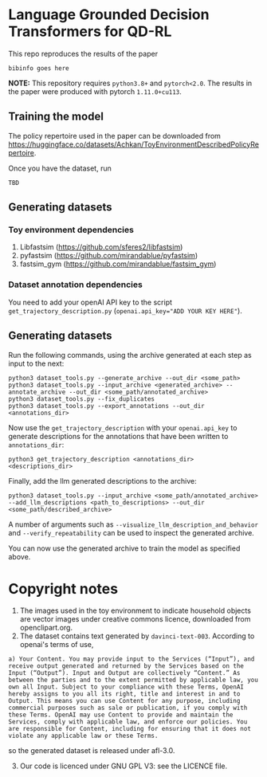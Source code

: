 
# Language Grounded Decision Transformers for QD-RL

This repo reproduces the results of the paper 

```
bibinfo goes here
```

**NOTE:** This repository requires `python3.8+` and `pytorch<2.0`. The results in the paper were produced with pytorch `1.11.0+cu113`. 

## Training the model

The policy repertoire used in the paper can be downloaded from <https://huggingface.co/datasets/Achkan/ToyEnvironmentDescribedPolicyRepertoire>.

Once you have the dataset, run

```
TBD
```

## Generating datasets

### Toy environment dependencies

1. Libfastsim (<https://github.com/sferes2/libfastsim>)
2. pyfastsim  (<https://github.com/mirandablue/pyfastsim>)
3. fastsim_gym (<https://github.com/mirandablue/fastsim_gym>)

### Dataset annotation dependencies

You need to add your openAI API key to the script `get_trajectory_description.py` (`openai.api_key="ADD YOUR KEY HERE"`).

## Generating datasets 

Run the following commands, using the archive generated at each step as input to the next:
```
python3 dataset_tools.py --generate_archive --out_dir <some_path> 
python3 dataset_tools.py --input_archive <generated_archive> --annotate_archive --out_dir <some_path/annotated_archive>
python3 dataset_tools.py --fix_duplicates
python3 dataset_tools.py --export_annotations --out_dir <annotations_dir>
```

Now use the `get_trajectory_description` with your `openai.api_key` to generate descriptions for the annotations that have been written to `annotations_dir`:

```
python3 get_trajectory_description <annotations_dir> <descriptions_dir>
```

Finally, add the llm generated descriptions to the archive:

```
python3 dataset_tools.py --input_archive <some_path/annotated_archive> --add_llm_descriptions <path_to_descriptions> --out_dir <some_path/described_archive>
```

A number of arguments such as `--visualize_llm_description_and_behavior` and `--verify_repeatability` can be used to inspect the generated archive.

You can now use the generated archive to train the model as specified above.

# Copyright notes

1. The images used in the toy environment to indicate household objects are vector images under creative commons licence, downloaded from openclipart.org.
2. The dataset contains text generated by `davinci-text-003`. According to openai's terms of use,

```quote
a) Your Content. You may provide input to the Services (“Input”), and receive output generated and returned by the Services based on the Input (“Output”). Input and Output are collectively “Content.” As between the parties and to the extent permitted by applicable law, you own all Input. Subject to your compliance with these Terms, OpenAI hereby assigns to you all its right, title and interest in and to Output. This means you can use Content for any purpose, including commercial purposes such as sale or publication, if you comply with these Terms. OpenAI may use Content to provide and maintain the Services, comply with applicable law, and enforce our policies. You are responsible for Content, including for ensuring that it does not violate any applicable law or these Terms.
```
so the generated dataset is released under afl-3.0.

3. Our code is licenced under GNU GPL V3: see the LICENCE file.
